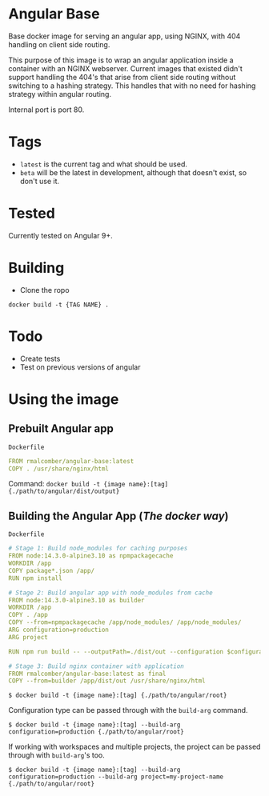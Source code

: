 # Angular Base
Base docker image for serving an angular app, using NGINX, with 404 handling on client side routing.

This purpose of this image is to wrap an angular application inside a container with an NGINX webserver. Current images that existed didn't support handling the 404's that arise from client side routing without switching to a hashing strategy. This handles that with no need for hashing strategy within angular routing. 

Internal port is port 80. 

# Tags

- `latest` is the current tag and what should be used.
- `beta` will be the latest in development, although that doesn't exist, so don't use it.

# Tested
Currently tested on Angular 9+. 

# Building
- Clone the ropo

`docker build -t {TAG NAME} .`

# Todo
- Create tests
- Test on previous versions of angular

# Using the image

## Prebuilt Angular app

`Dockerfile `
``` yaml
FROM rmalcomber/angular-base:latest
COPY . /usr/share/nginx/html

```

Command: `docker build -t {image name}:[tag] {./path/to/angular/dist/output}`


## Building the Angular App (*The docker way*)


`Dockerfile`

``` yaml
# Stage 1: Build node_modules for caching purposes
FROM node:14.3.0-alpine3.10 as npmpackagecache
WORKDIR /app
COPY package*.json /app/
RUN npm install

# Stage 2: Build angular app with node_modules from cache
FROM node:14.3.0-alpine3.10 as builder
WORKDIR /app
COPY . /app
COPY --from=npmpackagecache /app/node_modules/ /app/node_modules/
ARG configuration=production
ARG project

RUN npm run build -- --outputPath=./dist/out --configuration $configuration $project

# Stage 3: Build nginx container with application
FROM rmalcomber/angular-base:latest as final
COPY --from=builder /app/dist/out /usr/share/nginx/html
```

`$ docker build -t {image name}:[tag] {./path/to/angular/root}`

Configuration type can be passed through with the `build-arg` command.

`$ docker build -t {image name}:[tag] --build-arg configuration=production {./path/to/angular/root}`

If working with workspaces and multiple projects, the project can be passed through with `build-arg`'s too. 

`$ docker build -t {image name}:[tag] --build-arg configuration=production --build-arg project=my-project-name {./path/to/angular/root}`

